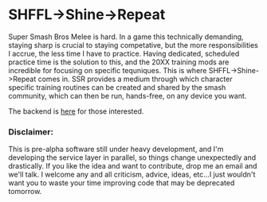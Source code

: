 # SHFFL->Shine->Repeat 

  Super Smash Bros Melee is hard. In a game this technically demanding,
  staying sharp is crucial to staying competative, but the more 
  responsibilities I accrue, the less time I have to practice. Having
  dedicated, scheduled practice time is the solution to this, and the 20XX training
  mods are incredible for focusing on specific tequniques. This is where
  SHFFL->Shine->Repeat comes in. SSR provides a medium through which 
  character specific training routines can be created and shared by the
  smash community, which can then be run, hands-free, on any device you
  want. 

  The backend is [here](https://github.com/vvmk/ShineServer) for those interested.
### Disclaimer: 

This is pre-alpha software still under heavy development, and I'm developing the service
layer in parallel, so things change unexpectedly and drastically. If you
like the idea and want to contribute, drop me an email and we'll talk. I welcome
any and all criticism, advice, ideas, etc...I just wouldn't want you to
waste your time improving code that may be deprecated tomorrow. 
